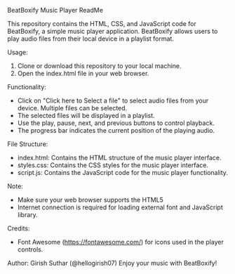 BeatBoxify Music Player ReadMe

This repository contains the HTML, CSS, and JavaScript code for BeatBoxify, a simple music player application. BeatBoxify allows users to play audio files from their local device in a playlist format.

Usage:
1. Clone or download this repository to your local machine.
2. Open the index.html file in your web browser.

Functionality:
- Click on "Click here to Select a file" to select audio files from your device. Multiple files can be selected.
- The selected files will be displayed in a playlist.
- Use the play, pause, next, and previous buttons to control playback.
- The progress bar indicates the current position of the playing audio.

File Structure:
- index.html: Contains the HTML structure of the music player interface.
- styles.css: Contains the CSS styles for the music player interface.
- script.js: Contains the JavaScript code for the music player functionality.

Note:
- Make sure your web browser supports the HTML5 <audio> element for proper functioning of the music player.
- Internet connection is required for loading external font and JavaScript library.

Credits:
- Font Awesome (https://fontawesome.com/) for icons used in the player controls.

Author:
Girish Suthar (@hellogirish07)
Enjoy your music with BeatBoxify!
